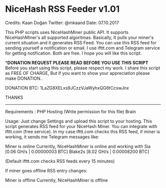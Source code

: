 # NiceHash RSS Feeder v1.01

Credits: Kaan Doğan Twitter: @mkaand
Date: 07.10.2017

This PHP scripts uses NiceHashMiner public API.
It supports NiceHashMiner's all supported algoritmas.
Basically, It pulls your miner's current situation and
it generates RSS Feed. You can use this RSS feed for sending yourself a notification
or email. I use ifttt.com and Telegram service for getting notification.
Both are free. I hope you will like this script.

***********DONATION REQUEST PLEASE READ BEFORE YOU USE THIS SCRIPT**********
Before you start using this script, please respect my work. 
I share this script as FREE OF CHARGE,
But if you want to show your appreciation please make DONATION..

DONATION BTC: 1LaZG8XELxs9JCzzVJaWyhxQG6tCcswJnx

THANKS
****************************************************************************
Requirements :
PHP Hosting (Write permission for this file)
Brain

Usage:
Just change Settings and upload this script to your hosting.
This script generates RSS feed for your NiceHash Miner. 
You can integrate with ifttt.com (free service). 
In my case ifttt.com checks this RSS feed, if miner is working,
it sends me Telegram messages like:

Miner is online
Currently, NiceHashMiner is online and working with 
Sia [0.06 GH/s | 0.00000003 BTC] Blake2s [8.02 GH/s | 0.00008200 BTC]

(Default ifttt.com checks RSS feeds every 15 minutes)

If miner goes offline RSS entry changes:

Miner is offline
Currently, NiceHashMiner is offline
